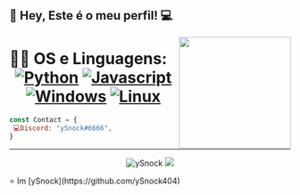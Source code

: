 👋 Hey, Este é o meu perfil! :computer:
 ------------
<img align='right' src='https://zoomfoccus.com.br/404.gif' width='200"'>

 # 👨‍💻 OS e Linguagens: <div align="center">  [![Python](https://img.shields.io/badge/Python-3776AB?style=for-the-badge&logo=python&logoColor=white)](https://wiki.python.org/moin/BeginnersGuide) [![Javascript](https://img.shields.io/badge/JavaScript-323330?style=for-the-badge&logo=javascript&logoColor=F7DF1E)](https://developer.mozilla.org/pt-BR/docs/Web/JavaScript) [![Windows](https://img.shields.io/badge/Windows-0078D6?style=for-the-badge&logo=windows&logoColor=white)](https://www.microsoft.com/pt-pt/windows/get-windows-10)  [![Linux](https://img.shields.io/badge/Arch_Linux-1793D1?style=for-the-badge&logo=arch-linux&logoColor=white)](https://archlinux.org/)

</div>

```js
const Contact = { 
 💻Discord: "ySnock#6666",
}
```
 ------------
<p align="center">
  <img src="https://github-readme-stats.vercel.app/api?username=ySnock404&show_icons=true?&theme=gotham" alt="ySnock" />
  <img src="https://github-readme-stats.vercel.app/api/top-langs/?username=ySnock404&theme=gotham&layout=compact)" />
</p>

<p>
⭐️ Im [ySnock](https://github.com/ySnock404)
</p>
